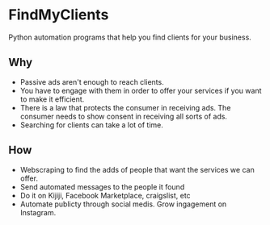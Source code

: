 # FindMyClients
Python automation programs that help you find clients for your business. 
## Why
- Passive ads aren't enough to reach clients.
- You have to engage with them in order to offer your services if you want to make it efficient.
- There is a law that protects the consumer in receiving ads. The consumer needs to show consent in receiving all sorts of ads.
- Searching for clients can take a lot of time.
## How
- Webscraping to find the adds of people that want the services we can offer.
- Send automated messages to the people it found
- Do it on Kijiji, Facebook Marketplace, craigslist, etc
- Automate publicty through social medis. Grow ingagement on Instagram.



